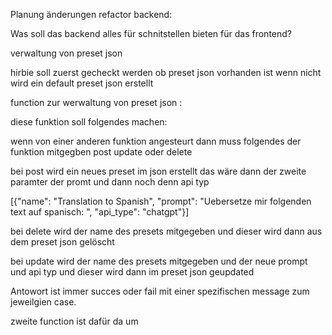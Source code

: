 

Planung änderungen refactor backend: 

Was soll das backend alles für schnitstellen bieten für das frontend? 


verwaltung von preset json

hirbie soll zuerst gecheckt werden ob preset json vorhanden ist wenn nicht wird ein default preset json erstellt

function zur werwaltung von preset json : 

diese funktion soll folgendes machen: 

wenn von einer anderen funktion angesteurt dann muss folgendes der funktion mitgegben post update oder delete 

bei post wird ein neues preset im json erstellt das wäre dann der zweite paramter der promt und dann noch denn api typ 

[{"name": "Translation to Spanish", "prompt": "Uebersetze mir folgenden text auf spanisch: ", "api_type": "chatgpt"}]


bei delete wird der name des presets mitgegeben und dieser wird dann aus dem preset json gelöscht

bei update wird der name des presets mitgegeben und der neue prompt und api typ und dieser wird dann im preset json geupdated

Antowort ist immer succes oder fail mit einer spezifischen message zum jeweilgien case. 



zweite function ist dafür da um 

